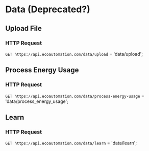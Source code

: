 # Data (Deprecated?)
## Upload File
### HTTP Request

`GET https://api.ecoautomation.com/data/upload`
= 'data/upload';

## Process Energy Usage
### HTTP Request

`GET https://api.ecoautomation.com/data/process-energy-usage`
= 'data/process\_energy\_usage';

## Learn
### HTTP Request

`GET https://api.ecoautomation.com/data/learn`
= 'data/learn';


